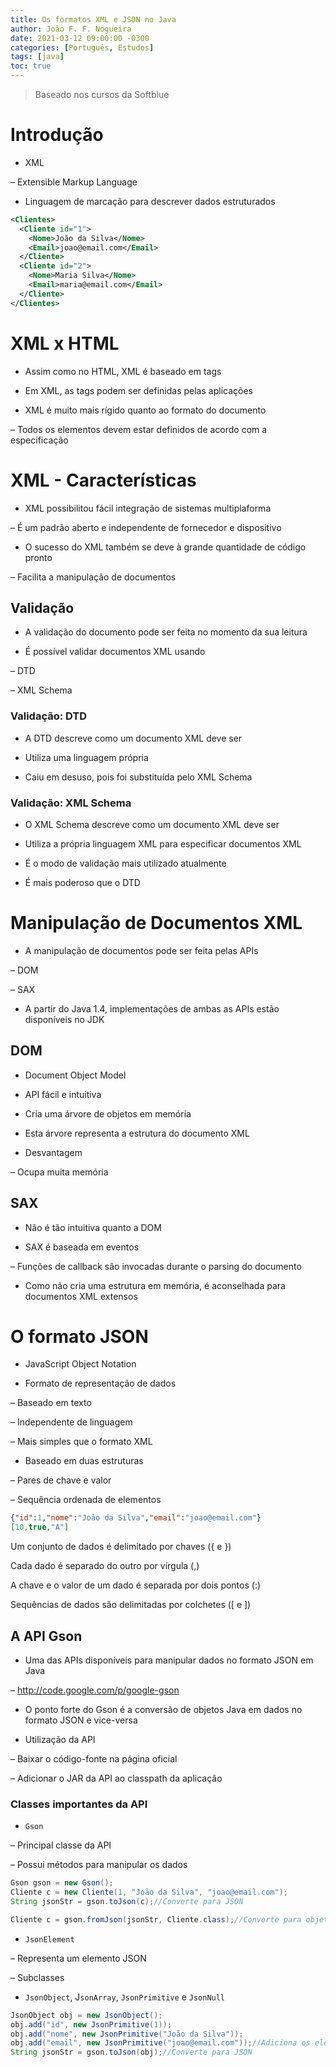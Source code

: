 ```yaml
---
title: Os formatos XML e JSON no Java
author: João F. F. Nogueira
date: 2021-03-12 09:00:00 -0300
categories: [Português, Estudos]
tags: [java]
toc: true
---
```


> Baseado nos cursos da Softblue

# Introdução

* XML

– Extensible Markup Language

* Linguagem de marcação para descrever dados estruturados

```xml
<Clientes>
  <Cliente id="1">
    <Nome>João da Silva</Nome>
    <Email>joao@email.com</Email>
  </Cliente>
  <Cliente id="2">
    <Nome>Maria Silva</Nome>
    <Email>maria@email.com</Email>
  </Cliente>
</Clientes>
```

# XML x HTML

* Assim como no HTML, XML é baseado em tags

* Em XML, as tags podem ser definidas pelas aplicações

* XML é muito mais rígido quanto ao formato do documento

– Todos os elementos devem estar definidos de acordo com a especificação

# XML - Características

* XML possibilitou fácil integração de sistemas multiplaforma

– É um padrão aberto e independente de fornecedor e dispositivo

* O sucesso do XML também se deve à grande quantidade de código pronto

– Facilita a manipulação de documentos

## Validação

* A validação do documento pode ser feita no momento da sua leitura

* É possível validar documentos XML usando

– DTD

– XML Schema

### Validação: DTD

* A DTD descreve como um documento XML deve ser

* Utiliza uma linguagem própria

* Caiu em desuso, pois foi substituída pelo XML Schema

### Validação: XML Schema

* O XML Schema descreve como um documento XML deve ser

* Utiliza a própria linguagem XML para especificar documentos XML

* É o modo de validação mais utilizado atualmente

* É mais poderoso que o DTD

# Manipulação de Documentos XML

* A manipulação de documentos pode ser feita pelas APIs

– DOM

– SAX

* A partir do Java 1.4, implementações de ambas as APIs estão disponíveis no JDK

## DOM

* Document Object Model

* API fácil e intuitiva

* Cria uma árvore de objetos em memória

* Esta árvore representa a estrutura do documento XML

* Desvantagem

– Ocupa muita memória

## SAX

* Não é tão intuitiva quanto a DOM

* SAX é baseada em eventos

– Funções de callback são invocadas durante o parsing do documento

* Como não cria uma estrutura em memória, é aconselhada para documentos XML extensos

# O formato JSON

* JavaScript Object Notation

* Formato de representação de dados

– Baseado em texto

– Independente de linguagem

– Mais simples que o formato XML

* Baseado em duas estruturas

– Pares de chave e valor

– Sequência ordenada de elementos

```json
{"id":1,"nome":"João da Silva","email":"joao@email.com"}
[10,true,"A"]
```

Um conjunto de dados é delimitado por chaves ({ e })

Cada dado é separado do outro por vírgula (,)

A chave e o valor de um dado é separada por dois pontos (:)

Sequências de dados são delimitadas por colchetes ([ e ])

## A API Gson

* Uma das APIs disponíveis para manipular dados no formato JSON em Java

– http://code.google.com/p/google-gson

* O ponto forte do Gson é a conversão de objetos Java em dados no formato JSON e vice-versa

* Utilização da API

– Baixar o código-fonte na página oficial

– Adicionar o JAR da API ao classpath da aplicação

### Classes importantes da API

* `Gson`

– Principal classe da API

– Possui métodos para manipular os dados

```java
Gson gson = new Gson();
Cliente c = new Cliente(1, "João da Silva", "joao@email.com");
String jsonStr = gson.toJson(c);//Converte para JSON

Cliente c = gson.fromJson(jsonStr, Cliente.class);//Converte para objeto
```

* `JsonElement`

– Representa um elemento JSON

– Subclasses

* `JsonObject`, J`sonArray`, `JsonPrimitive` e `JsonNull`

```java
JsonObject obj = new JsonObject();
obj.add("id", new JsonPrimitive(1));
obj.add("nome", new JsonPrimitive("João da Silva"));
obj.add("email", new JsonPrimitive("joao@email.com"));//Adiciona os elementos
String jsonStr = gson.toJson(obj);//Converte para JSON
```
